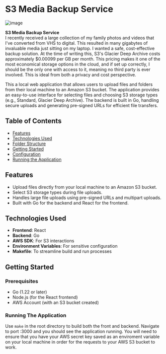 # S3 Media Backup Service

![image](https://github.com/user-attachments/assets/7e75df17-a5cb-4a81-a0ee-ea353a6a9760)

**S3 Media Backup Service**  
I recently received a large collection of my family photos and videos that I've converted from VHS to digital. This resulted in many gigabytes of invaluable media just sitting on my laptop. I wanted a safe, cost-effective backup solution. At the time of writing this, S3's Glacier Deep Archive costs approximately $0.00099 per GB per month. This pricing makes it one of the most economical storage options in the cloud, and if set up correctly, I should be the only one with access to it, meaning no third party is ever involved. This is ideal from both a privacy and cost perspective.

This a local web application that allows users to upload files and folders from their local machine to an Amazon S3 bucket. The application provides an easy-to-use interface for selecting files and choosing S3 storage types (e.g., Standard, Glacier Deep Archive). The backend is built in Go, handling secure uploads and generating pre-signed URLs for efficient file transfers.

## Table of Contents

- [Features](#features)
- [Technologies Used](#technologies-used)
- [Folder Structure](#folder-structure)
- [Getting Started](#getting-started)
- [Configuration](#configuration)
- [Running the Application](#running-the-application)

## Features

- Upload files directly from your local machine to an Amazon S3 bucket.
- Select S3 storage types during file uploads.
- Handles large file uploads using pre-signed URLs and multipart uploads.
- Built with Go for the backend and React for the frontend.

## Technologies Used

- **Frontend**: React
- **Backend**: Go
- **AWS SDK**: For S3 interactions
- **Environment Variables**: For sensitive configuration
- **Makefile**: To streamline build and run processes

## Getting Started

### Prerequisites

- Go (1.22 or later)
- Node.js (for the React frontend)
- AWS Account (with an S3 bucket created)

### Running The Application
Use `make` in the root directory to build both the front and backend. Navigate to port :3000 and you should see the application running. You will need to ensure that you have your AWS secret key saved as an enviroment variable on your local machine in order for the requests to your AWS S3 bucket to work. 

